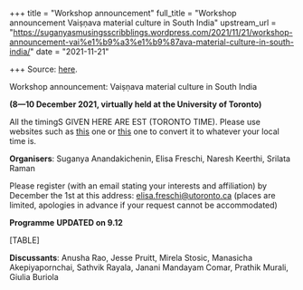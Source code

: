 +++
title = "Workshop announcement"
full_title = "Workshop announcement Vaiṣṇava material culture in South India"
upstream_url = "https://suganyasmusingsscribblings.wordpress.com/2021/11/21/workshop-announcement-vai%e1%b9%a3%e1%b9%87ava-material-culture-in-south-india/"
date = "2021-11-21"

+++
Source: [here](https://suganyasmusingsscribblings.wordpress.com/2021/11/21/workshop-announcement-vai%e1%b9%a3%e1%b9%87ava-material-culture-in-south-india/).

Workshop announcement: Vaiṣṇava material culture in South India

**(8—10 December 2021, virtually held at the University of Toronto)**

All the timingS GIVEN HERE ARE EST (TORONTO TIME). Please use websites such as [this](https://www.timeanddate.com/worldclock/converter.html) one or [this](https://www.worldtimebuddy.com) one to convert it to whatever your local time is.

**Organisers**: Suganya Anandakichenin, Elisa Freschi, Naresh Keerthi, Srilata Raman

Please register (with an email stating your interests and affiliation) by December the 1st at this address: elisa.freschi@utoronto.ca (places are limited, apologies in advance if your request cannot be accommodated)

**Programme** **UPDATED on 9.12**

[TABLE]

**Discussants**: Anusha Rao, Jesse Pruitt, Mirela Stosic, Manasicha Akepiyapornchai, Sathvik Rayala, Janani Mandayam Comar, Prathik Murali, Giulia Buriola
